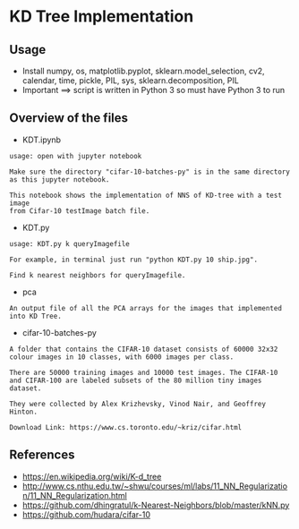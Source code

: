 # KD Tree Implementation
## Usage

 * Install numpy, os, matplotlib.pyplot, sklearn.model_selection, cv2, calendar, time, pickle, PIL, sys, sklearn.decomposition, PIL
 * Important ==> script is written in Python 3 so must have Python 3 to run

## Overview of the files
 * KDT.ipynb
```
usage: open with jupyter notebook

Make sure the directory "cifar-10-batches-py" is in the same directory as this jupyter notebook.

This notebook shows the implementation of NNS of KD-tree with a test image 
from Cifar-10 testImage batch file.
```

 * KDT.py
```
usage: KDT.py k queryImagefile

For example, in terminal just run "python KDT.py 10 ship.jpg".

Find k nearest neighbors for queryImagefile.
```

 * pca
```
An output file of all the PCA arrays for the images that implemented into KD Tree.

```

 * cifar-10-batches-py
```
A folder that contains the CIFAR-10 dataset consists of 60000 32x32 colour images in 10 classes, with 6000 images per class. 

There are 50000 training images and 10000 test images. The CIFAR-10 and CIFAR-100 are labeled subsets of the 80 million tiny images dataset. 

They were collected by Alex Krizhevsky, Vinod Nair, and Geoffrey Hinton.

Download Link: https://www.cs.toronto.edu/~kriz/cifar.html

```



## References
 * https://en.wikipedia.org/wiki/K-d_tree
 * http://www.cs.nthu.edu.tw/~shwu/courses/ml/labs/11_NN_Regularization/11_NN_Regularization.html
 * https://github.com/dhingratul/k-Nearest-Neighbors/blob/master/kNN.py
 * https://github.com/hudara/cifar-10



